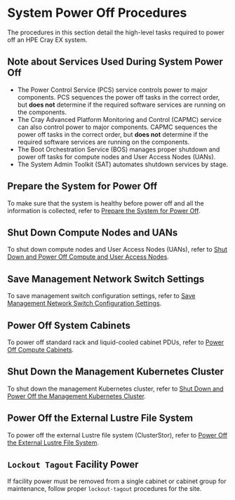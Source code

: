 # System Power Off Procedures

The procedures in this section detail the high-level tasks required to power off an HPE Cray EX system.

## Note about Services Used During System Power Off

- The Power Control Service \(PCS\) service controls power to major components. PCS sequences the power off tasks in the correct order, but  **does not** determine if the required software services are running on the components.
- The Cray Advanced Platform Monitoring and Control \(CAPMC\) service can also control power to major components. CAPMC sequences the power off tasks in the correct order, but **does not** determine if the required software services are running on the components.
- The Boot Orchestration Service \(BOS\) manages proper shutdown and power off tasks for compute nodes and User Access Nodes \(UANs\).
- The System Admin Toolkit \(SAT\) automates shutdown services by stage.

## Prepare the System for Power Off

To make sure that the system is healthy before power off and all the information is collected, refer to [Prepare the System for Power Off](Prepare_the_System_for_Power_Off.md).

## Shut Down Compute Nodes and UANs

To shut down compute nodes and User Access Nodes \(UANs\), refer to [Shut Down and Power Off Compute and User Access Nodes](Shut_Down_and_Power_Off_Compute_and_User_Access_Nodes.md).

## Save Management Network Switch Settings

To save management switch configuration settings, refer to [Save Management Network Switch Configuration Settings](Save_Management_Network_Switch_Configurations.md).

## Power Off System Cabinets

To power off standard rack and liquid-cooled cabinet PDUs, refer to [Power Off Compute Cabinets](Power_Off_Compute_Cabinets.md).

## Shut Down the Management Kubernetes Cluster

To shut down the management Kubernetes cluster, refer to [Shut Down and Power Off the Management Kubernetes Cluster](Shut_Down_and_Power_Off_the_Management_Kubernetes_Cluster.md).

## Power Off the External Lustre File System

To power off the external Lustre file system (ClusterStor), refer to [Power Off the External Lustre File System](Power_Off_the_External_Lustre_File_System.md).

## `Lockout Tagout` Facility Power

If facility power must be removed from a single cabinet or cabinet group for maintenance, follow proper `lockout-tagout` procedures for the site.

